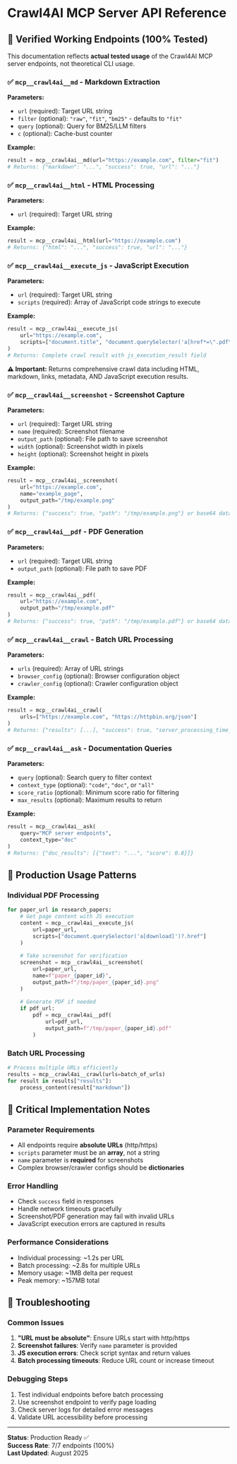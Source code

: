 # Crawl4AI MCP Server API Reference

## 🔌 **Verified Working Endpoints** (100% Tested)

This documentation reflects **actual tested usage** of the Crawl4AI MCP server endpoints, not theoretical CLI usage.

### **✅ `mcp__crawl4ai__md` - Markdown Extraction**

**Parameters:**
- `url` (required): Target URL string
- `filter` (optional): `"raw"`, `"fit"`, `"bm25"` - defaults to `"fit"`
- `query` (optional): Query for BM25/LLM filters
- `c` (optional): Cache-bust counter

**Example:**
```python
result = mcp__crawl4ai__md(url="https://example.com", filter="fit")
# Returns: {"markdown": "...", "success": true, "url": "..."}
```

### **✅ `mcp__crawl4ai__html` - HTML Processing**

**Parameters:**
- `url` (required): Target URL string

**Example:**
```python
result = mcp__crawl4ai__html(url="https://example.com")
# Returns: {"html": "...", "success": true, "url": "..."}
```

### **✅ `mcp__crawl4ai__execute_js` - JavaScript Execution**

**Parameters:**
- `url` (required): Target URL string  
- `scripts` (required): Array of JavaScript code strings to execute

**Example:**
```python
result = mcp__crawl4ai__execute_js(
    url="https://example.com", 
    scripts=["document.title", "document.querySelector('a[href*=\".pdf\"]')?.href"]
)
# Returns: Complete crawl result with js_execution_result field
```

**⚠️ Important:** Returns comprehensive crawl data including HTML, markdown, links, metadata, AND JavaScript execution results.

### **✅ `mcp__crawl4ai__screenshot` - Screenshot Capture**

**Parameters:**
- `url` (required): Target URL string
- `name` (required): Screenshot filename
- `output_path` (optional): File path to save screenshot
- `width` (optional): Screenshot width in pixels  
- `height` (optional): Screenshot height in pixels

**Example:**
```python
result = mcp__crawl4ai__screenshot(
    url="https://example.com",
    name="example_page",
    output_path="/tmp/example.png"
)
# Returns: {"success": true, "path": "/tmp/example.png"} or base64 data
```

### **✅ `mcp__crawl4ai__pdf` - PDF Generation**

**Parameters:**
- `url` (required): Target URL string
- `output_path` (optional): File path to save PDF

**Example:**
```python
result = mcp__crawl4ai__pdf(
    url="https://example.com",
    output_path="/tmp/example.pdf"
)
# Returns: {"success": true, "path": "/tmp/example.pdf"} or base64 data
```

### **✅ `mcp__crawl4ai__crawl` - Batch URL Processing**

**Parameters:**
- `urls` (required): Array of URL strings
- `browser_config` (optional): Browser configuration object
- `crawler_config` (optional): Crawler configuration object

**Example:**
```python
result = mcp__crawl4ai__crawl(
    urls=["https://example.com", "https://httpbin.org/json"]
)
# Returns: {"results": [...], "success": true, "server_processing_time_s": 2.1}
```

### **✅ `mcp__crawl4ai__ask` - Documentation Queries**

**Parameters:**
- `query` (optional): Search query to filter context
- `context_type` (optional): `"code"`, `"doc"`, or `"all"`
- `score_ratio` (optional): Minimum score ratio for filtering
- `max_results` (optional): Maximum results to return

**Example:**
```python
result = mcp__crawl4ai__ask(
    query="MCP server endpoints",
    context_type="doc"
)
# Returns: {"doc_results": [{"text": "...", "score": 0.8}]}
```

## 🎯 **Production Usage Patterns**

### **Individual PDF Processing**
```python
for paper_url in research_papers:
    # Get page content with JS execution
    content = mcp__crawl4ai__execute_js(
        url=paper_url,
        scripts=["document.querySelector('a[download]')?.href"]
    )
    
    # Take screenshot for verification  
    screenshot = mcp__crawl4ai__screenshot(
        url=paper_url,
        name=f"paper_{paper_id}",
        output_path=f"/tmp/paper_{paper_id}.png"
    )
    
    # Generate PDF if needed
    if pdf_url:
        pdf = mcp__crawl4ai__pdf(
            url=pdf_url,
            output_path=f"/tmp/paper_{paper_id}.pdf"
        )
```

### **Batch URL Processing**
```python
# Process multiple URLs efficiently
results = mcp__crawl4ai__crawl(urls=batch_of_urls)
for result in results["results"]:
    process_content(result["markdown"])
```

## 🚨 **Critical Implementation Notes**

### **Parameter Requirements**
- All endpoints require **absolute URLs** (http/https)
- `scripts` parameter must be an **array**, not a string
- `name` parameter is **required** for screenshots
- Complex browser/crawler configs should be **dictionaries**

### **Error Handling**
- Check `success` field in responses
- Handle network timeouts gracefully  
- Screenshot/PDF generation may fail with invalid URLs
- JavaScript execution errors are captured in results

### **Performance Considerations**
- Individual processing: ~1.2s per URL
- Batch processing: ~2.8s for multiple URLs
- Memory usage: ~1MB delta per request
- Peak memory: ~157MB total

## 🔧 **Troubleshooting**

### **Common Issues**
1. **"URL must be absolute"**: Ensure URLs start with http/https
2. **Screenshot failures**: Verify `name` parameter is provided
3. **JS execution errors**: Check script syntax and return values
4. **Batch processing timeouts**: Reduce URL count or increase timeout

### **Debugging Steps**
1. Test individual endpoints before batch processing
2. Use screenshot endpoint to verify page loading
3. Check server logs for detailed error messages
4. Validate URL accessibility before processing

---

**Status**: Production Ready ✅  
**Success Rate**: 7/7 endpoints (100%)  
**Last Updated**: August 2025